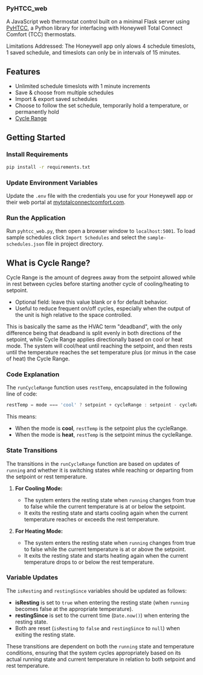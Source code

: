 ### PyHTCC_web

A JavaScript web thermostat control built on a minimal Flask server using [PyHTCC](https://github.com/csm10495/pyhtcc), a Python library for interfacing with Honeywell Total Connect Comfort (TCC) thermostats.

Limitations Addressed: The Honeywell app only alows 4 schedule timeslots, 1 saved schedule, and timeslots can only be in intervals of 15 minutes.

## Features
- Unlimited schedule timeslots with 1 minute increments
- Save & choose from multiple schedules
- Import & export saved schedules
- Choose to follow the set schedule, temporarily hold a temperature, or permanently hold
- [Cycle Range](#what-is-cycle-range)

## Getting Started

### Install Requirements
```bash
pip install -r requirements.txt
```

### Update Environment Variables
Update the `.env` file with the credentials you use for your Honeywell app or their web portal at [mytotalconnectcomfort.com](https://mytotalconnectcomfort.com/).

### Run the Application
Run `pyhtcc_web.py`, then open a browser window to `localhost:5001`. To load sample schedules click `Import Schedules` and select the `sample-schedules.json` file in project directory.

## What is Cycle Range?
Cycle Range is the amount of degrees away from the setpoint allowed while in rest between cycles before starting another cycle of cooling/heating to setpoint. 

- Optional field: leave this value blank or `0` for default behavior.
- Useful to reduce frequent on/off cycles, especially when the output of the unit is high relative to the space controlled.

This is basically the same as the HVAC term "deadband", with the only difference being that deadband is split evenly in both directions of the setpoint, while Cycle Range applies directionally based on cool or heat mode. The system will cool/heat until reaching the setpoint, and then rests until the temperature reaches the set temperature plus (or minus in the case of heat) the Cycle Range.

### Code Explanation
The `runCycleRange` function uses `restTemp`, encapsulated in the following line of code:
```javascript
restTemp = mode === 'cool' ? setpoint + cycleRange : setpoint - cycleRange;
```
This means:
- When the mode is **cool**, `restTemp` is the setpoint plus the cycleRange.
- When the mode is **heat**, `restTemp` is the setpoint minus the cycleRange.

### State Transitions
The transitions in the `runCycleRange` function are based on updates of `running` and whether it is switching states while reaching or departing from the setpoint or rest temperature.

1. **For Cooling Mode:**
   - The system enters the resting state when `running` changes from true to false while the current temperature is at or below the setpoint.
   - It exits the resting state and starts cooling again when the current temperature reaches or exceeds the rest temperature.

2. **For Heating Mode:**
   - The system enters the resting state when `running` changes from true to false while the current temperature is at or above the setpoint.
   - It exits the resting state and starts heating again when the current temperature drops to or below the rest temperature.

### Variable Updates
The `isResting` and `restingSince` variables should be updated as follows:
- **isResting** is set to `true` when entering the resting state (when `running` becomes false at the appropriate temperature).
- **restingSince** is set to the current time (`Date.now()`) when entering the resting state.
- Both are reset (`isResting` to `false` and `restingSince` to `null`) when exiting the resting state.

These transitions are dependent on both the `running` state and temperature conditions, ensuring that the system cycles appropriately based on its actual running state and current temperature in relation to both setpoint and rest temperature.

